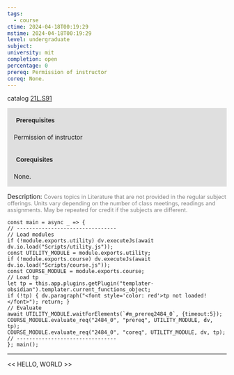 ```yaml
---
tags:
  - course
ctime: 2024-04-18T00:19:29
mstime: 2024-04-18T00:19:29
level: undergraduate
subject: 
university: mit
completion: open
percentage: 0
prereq: Permission of instructor
coreq: None.
---
```


catalog [21L.S91](http://student.mit.edu/catalog/m21La.html#21L.S91)

<span style="display: block; padding: 15px; background-color: rgb(100, 100, 100, 0.2);"><font id="m_prereq2484_0" style="display: block; font-family: Arial, sans-serif; font-weight: bold; padding: 5px">Prerequisites</font><br><span id="prereq2484_0">Permission of instructor</span></span>
<span style="display: block; padding: 15px; background-color: rgb(100, 100, 100, 0.2);"><font id="m_coreq2484_0" style="display: block; font-family: Arial, sans-serif; font-weight: bold; padding: 5px">Corequisites</font><br><span id="coreq2484_0">None.</span></span>

<font style="">Description:</font>
<font style="color: grey; font-size: 0.8rem;">Covers topics in Literature that are not provided in the regular subject offerings. Units vary depending on the number of class meetings, readings and assignments. May be repeated for credit if the subjects are different.</font>

```dataviewjs
const main = async _ => {
// --------------------------------
// Load modules
if (!module.exports.utility) dv.executeJs(await dv.io.load("Scripts/utility.js"));
const UTILITY_MODULE = module.exports.utility;
if (!module.exports.course) dv.executeJs(await dv.io.load("Scripts/course.js"));
const COURSE_MODULE = module.exports.course;
// Load tp
let tp = this.app.plugins.getPlugin("templater-obsidian").templater.current_functions_object;
if (!tp) { dv.paragraph("<font style='color: red'>tp not loaded!</font>"); return; }
// Evaluate
await UTILITY_MODULE.waitForElements(`#m_prereq2484_0`, {timeout:5});
COURSE_MODULE.evaluate_req("2484_0", "prereq", UTILITY_MODULE, dv, tp);
COURSE_MODULE.evaluate_req("2484_0", "coreq", UTILITY_MODULE, dv, tp);
// --------------------------------
}; main();
```

---

<< HELLO, WORLD >>
